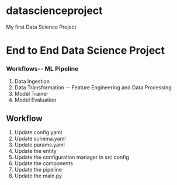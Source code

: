 # datascienceproject
My first Data Science Project


# End to End Data Science Project

### Workflows-- ML Pipeline

1. Data Ingestion
2. Data Transformation -- Feature Engineering and Data Processing
3. Model Trainer
4. Model Evaluation


## Workflow

1. Update config.yaml
2. Update schema.yaml
3. Update params.yaml
4. Update the entity
5. Update the configuration manager in src config
6. Update the components
7. Update the pipeline
8. Update the main.py



